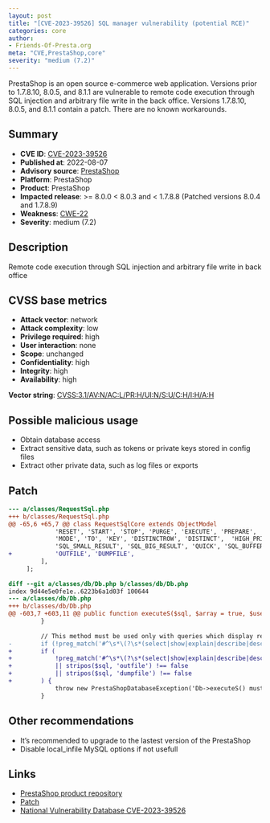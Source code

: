 ```yaml
---
layout: post
title: "[CVE-2023-39526] SQL manager vulnerability (potential RCE)"
categories: core
author:
- Friends-Of-Presta.org
meta: "CVE,PrestaShop,core"
severity: "medium (7.2)"
---
```


PrestaShop is an open source e-commerce web application. Versions prior to 1.7.8.10, 8.0.5, and 8.1.1 are vulnerable to remote code execution through SQL injection and arbitrary file write in the back office. Versions 1.7.8.10, 8.0.5, and 8.1.1 contain a patch. There are no known workarounds.

## Summary

* **CVE ID**: [CVE-2023-39526](https://cve.mitre.org/cgi-bin/cvename.cgi?name=CVE-2023-39526)
* **Published at**: 2022-08-07
* **Advisory source**: [PrestaShop](https://github.com/PrestaShop/PrestaShop/security/advisories/GHSA-gf46-prm4-56pc)
* **Platform**: PrestaShop
* **Product**: PrestaShop
* **Impacted release**: >= 8.0.0 < 8.0.3 and < 1.7.8.8 (Patched versions 8.0.4 and 1.7.8.9)
* **Weakness**: [CWE-22](https://www.cvedetails.com/cwe-details/22/cwe.html)
* **Severity**: medium (7.2)

## Description

Remote code execution through SQL injection and arbitrary file write in back office

## CVSS base metrics

* **Attack vector**: network
* **Attack complexity**: low
* **Privilege required**: high
* **User interaction**: none
* **Scope**: unchanged
* **Confidentiality**: high
* **Integrity**: high
* **Availability**: high

**Vector string**: [CVSS:3.1/AV:N/AC:L/PR:H/UI:N/S:U/C:H/I:H/A:H](https://nvd.nist.gov/vuln-metrics/cvss/v3-calculator?vector=AV:N/AC:L/PR:H/UI:N/S:U/C:H/I:H/A:H)

## Possible malicious usage

* Obtain database access
* Extract sensitive data, such as tokens or private keys stored in config files
* Extract other private data, such as log files or exports

## Patch

```diff
--- a/classes/RequestSql.php
+++ b/classes/RequestSql.php
@@ -65,6 +65,7 @@ class RequestSqlCore extends ObjectModel
             'RESET', 'START', 'STOP', 'PURGE', 'EXECUTE', 'PREPARE', 'DEALLOCATE', 'LOCK', 'USING', 'DROP', 'FOR', 'UPDATE', 'BEGIN', 'BY', 'ALL', 'SHARE',
             'MODE', 'TO', 'KEY', 'DISTINCTROW', 'DISTINCT',  'HIGH_PRIORITY', 'LOW_PRIORITY', 'DELAYED', 'IGNORE', 'FORCE', 'STRAIGHT_JOIN',
             'SQL_SMALL_RESULT', 'SQL_BIG_RESULT', 'QUICK', 'SQL_BUFFER_RESULT', 'SQL_CACHE', 'SQL_NO_CACHE', 'SQL_CALC_FOUND_ROWS', 'WITH',
+            'OUTFILE', 'DUMPFILE',
         ],
     ];
 
diff --git a/classes/db/Db.php b/classes/db/Db.php
index 9d44e5e0fe1e..6223b6a1d03f 100644
--- a/classes/db/Db.php
+++ b/classes/db/Db.php
@@ -603,7 +603,11 @@ public function executeS($sql, $array = true, $use_cache = true)
         }
 
         // This method must be used only with queries which display results
-        if (!preg_match('#^\s*\(?\s*(select|show|explain|describe|desc|checksum)\s#i', $sql)) {
+        if (
+            !preg_match('#^\s*\(?\s*(select|show|explain|describe|desc|checksum)\s#i', $sql)
+            || stripos($sql, 'outfile') !== false
+            || stripos($sql, 'dumpfile') !== false
+        ) {
             throw new PrestaShopDatabaseException('Db->executeS() must be used only with select, show, explain or describe queries');
         }
```

## Other recommendations

* It’s recommended to upgrade to the lastest version of the PrestaShop
* Disable local_infile MySQL options if not usefull


## Links

* [PrestaShop product repository](https://github.com/PrestaShop/PrestaShop/security/advisories/GHSA-gf46-prm4-56pc)
* [Patch](https://github.com/PrestaShop/PrestaShop/commit/817847e2347844a9b6add017581f1932bcd28c09.patch)
* [National Vulnerability Database CVE-2023-39526](https://nvd.nist.gov/vuln/detail/CVE-2023-39526)

